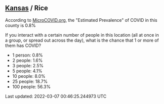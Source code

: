 
## [Kansas](/united-states/kansas) / Rice

According to [MicroCOVID.org](http://microcovid.org),
the "Estimated Prevalence" of COVID in this county is 0.8%

If you interact with a certain number of people in this location
(all at once in a group, or spread out across the day), what is the chance that
1 or more of them has COVID?

- 1 person: 0.8%
- 2 people: 1.6%
- 3 people: 2.5%
- 5 people: 4.1%
- 10 people: 8.0%
- 25 people: 18.7%
- 100 people: 56.3%

Last updated: 2022-03-07 00:46:25.244973 UTC
